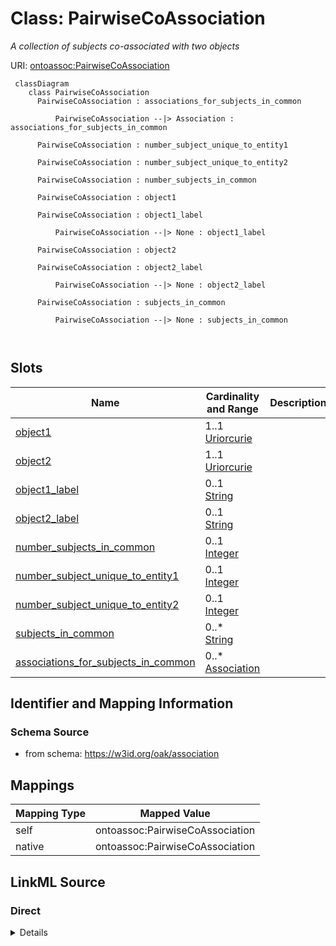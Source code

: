 # Class: PairwiseCoAssociation


_A collection of subjects co-associated with two objects_





URI: [ontoassoc:PairwiseCoAssociation](https://w3id.org/oak/association/PairwiseCoAssociation)



```{mermaid}
 classDiagram
    class PairwiseCoAssociation
      PairwiseCoAssociation : associations_for_subjects_in_common
        
          PairwiseCoAssociation --|> Association : associations_for_subjects_in_common
        
      PairwiseCoAssociation : number_subject_unique_to_entity1
        
      PairwiseCoAssociation : number_subject_unique_to_entity2
        
      PairwiseCoAssociation : number_subjects_in_common
        
      PairwiseCoAssociation : object1
        
      PairwiseCoAssociation : object1_label
        
          PairwiseCoAssociation --|> None : object1_label
        
      PairwiseCoAssociation : object2
        
      PairwiseCoAssociation : object2_label
        
          PairwiseCoAssociation --|> None : object2_label
        
      PairwiseCoAssociation : subjects_in_common
        
          PairwiseCoAssociation --|> None : subjects_in_common
        
      
```




<!-- no inheritance hierarchy -->


## Slots

| Name | Cardinality and Range | Description | Inheritance |
| ---  | --- | --- | --- |
| [object1](object1.md) | 1..1 <br/> [Uriorcurie](Uriorcurie.md) |  | direct |
| [object2](object2.md) | 1..1 <br/> [Uriorcurie](Uriorcurie.md) |  | direct |
| [object1_label](object1_label.md) | 0..1 <br/> [String](String.md) |  | direct |
| [object2_label](object2_label.md) | 0..1 <br/> [String](String.md) |  | direct |
| [number_subjects_in_common](number_subjects_in_common.md) | 0..1 <br/> [Integer](Integer.md) |  | direct |
| [number_subject_unique_to_entity1](number_subject_unique_to_entity1.md) | 0..1 <br/> [Integer](Integer.md) |  | direct |
| [number_subject_unique_to_entity2](number_subject_unique_to_entity2.md) | 0..1 <br/> [Integer](Integer.md) |  | direct |
| [subjects_in_common](subjects_in_common.md) | 0..* <br/> [String](String.md) |  | direct |
| [associations_for_subjects_in_common](associations_for_subjects_in_common.md) | 0..* <br/> [Association](Association.md) |  | direct |









## Identifier and Mapping Information







### Schema Source


* from schema: https://w3id.org/oak/association





## Mappings

| Mapping Type | Mapped Value |
| ---  | ---  |
| self | ontoassoc:PairwiseCoAssociation |
| native | ontoassoc:PairwiseCoAssociation |





## LinkML Source

<!-- TODO: investigate https://stackoverflow.com/questions/37606292/how-to-create-tabbed-code-blocks-in-mkdocs-or-sphinx -->

### Direct

<details>
```yaml
name: PairwiseCoAssociation
description: A collection of subjects co-associated with two objects
from_schema: https://w3id.org/oak/association
rank: 1000
slots:
- object1
- object2
- object1_label
- object2_label
- number_subjects_in_common
- number_subject_unique_to_entity1
- number_subject_unique_to_entity2
- subjects_in_common
- associations_for_subjects_in_common

```
</details>

### Induced

<details>
```yaml
name: PairwiseCoAssociation
description: A collection of subjects co-associated with two objects
from_schema: https://w3id.org/oak/association
rank: 1000
attributes:
  object1:
    name: object1
    from_schema: https://w3id.org/oak/association
    rank: 1000
    is_a: object
    alias: object1
    owner: PairwiseCoAssociation
    domain_of:
    - PairwiseCoAssociation
    range: uriorcurie
    required: true
  object2:
    name: object2
    from_schema: https://w3id.org/oak/association
    rank: 1000
    is_a: object
    alias: object2
    owner: PairwiseCoAssociation
    domain_of:
    - PairwiseCoAssociation
    range: uriorcurie
    required: true
  object1_label:
    name: object1_label
    from_schema: https://w3id.org/oak/association
    rank: 1000
    alias: object1_label
    owner: PairwiseCoAssociation
    domain_of:
    - PairwiseCoAssociation
  object2_label:
    name: object2_label
    from_schema: https://w3id.org/oak/association
    rank: 1000
    alias: object2_label
    owner: PairwiseCoAssociation
    domain_of:
    - PairwiseCoAssociation
  number_subjects_in_common:
    name: number_subjects_in_common
    from_schema: https://w3id.org/oak/association
    rank: 1000
    alias: number_subjects_in_common
    owner: PairwiseCoAssociation
    domain_of:
    - PairwiseCoAssociation
    range: integer
  number_subject_unique_to_entity1:
    name: number_subject_unique_to_entity1
    from_schema: https://w3id.org/oak/association
    rank: 1000
    alias: number_subject_unique_to_entity1
    owner: PairwiseCoAssociation
    domain_of:
    - PairwiseCoAssociation
    range: integer
  number_subject_unique_to_entity2:
    name: number_subject_unique_to_entity2
    from_schema: https://w3id.org/oak/association
    rank: 1000
    alias: number_subject_unique_to_entity2
    owner: PairwiseCoAssociation
    domain_of:
    - PairwiseCoAssociation
    range: integer
  subjects_in_common:
    name: subjects_in_common
    from_schema: https://w3id.org/oak/association
    rank: 1000
    multivalued: true
    alias: subjects_in_common
    owner: PairwiseCoAssociation
    domain_of:
    - PairwiseCoAssociation
  associations_for_subjects_in_common:
    name: associations_for_subjects_in_common
    from_schema: https://w3id.org/oak/association
    rank: 1000
    multivalued: true
    alias: associations_for_subjects_in_common
    owner: PairwiseCoAssociation
    domain_of:
    - PairwiseCoAssociation
    range: Association

```
</details>